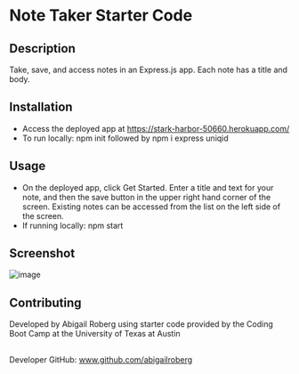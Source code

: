 # Note Taker Starter Code
## Description
Take, save, and access notes in an Express.js app. Each note has a title and body.
## Installation
  * Access the deployed app at https://stark-harbor-50660.herokuapp.com/
  * To run locally: npm init followed by npm i express uniqid 
## Usage
  * On the deployed app, click Get Started. Enter a title and text for your note, and then the save button in the upper right hand corner of the screen. Existing notes can be accessed from the list on the left side of the screen.
  * If running locally: npm start
## Screenshot
![image](https://user-images.githubusercontent.com/84743748/133184130-ce0723d2-211f-4aa9-8c92-953f60eed68a.png)
## Contributing
Developed by Abigail Roberg using starter code provided by the Coding Boot Camp at the University of Texas at Austin
##
Developer GitHub: www.github.com/abigailroberg

